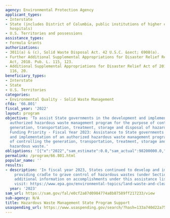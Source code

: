 ```yaml
---
agency: Environmental Protection Agency
applicant_types:
- Interstate
- State (includes District of Columbia, public institutions of higher education and
  hospitals)
- U.S. Territories and possessions
assistance_types:
- Formula Grants
authorizations:
- 3011(a) & (c), Solid Waste Disposal Act. 42 U.S.C. &sect; 6908(a).
- Further Additional Supplemental Appropriations for Disaster Relief Requirements
  Act, 2018. Pub. L. 115, 123.
- Additional Supplemental Appropriations for Disaster Relief Act of 2019. Pub. L.
  116, 20.
beneficiary_types:
- Interstate
- State
- U.S. Territories
categories:
- Environmental Quality - Solid Waste Management
cfda: '66.801'
fiscal_year: '2022'
layout: program
objective: 'To assist State governments in the development and implementation of an
  authorized hazardous waste management program for the purpose of controlling the
  generation, transportation, treatment, storage and disposal of hazardous wastes.
  Funding Priority - Fiscal Year 2023: Assistance to State governments in the development
  and implementation of an authorized hazardous waste management program for the purpose
  of controlling the generation, transportation, treatment, storage and disposal of
  hazardous waste.'
obligations: '[{"x":"2022","sam_estimate":0.0,"sam_actual":98200000.0,"usa_spending_actual":38037931.0},{"x":"2023","sam_estimate":100300000.0,"sam_actual":0.0,"usa_spending_actual":36830017.0},{"x":"2024","sam_estimate":103547000.0,"sam_actual":0.0,"usa_spending_actual":0.0}]'
permalink: /program/66.801.html
popular_name: ''
results:
- description: 'In fiscal year 2023, States continued to develop and implement programs
    providing cradle to grave control of hazardous wastes (under Section 3011). For
    additional information on accomplishments under this assistance listing, please
    visit: https://www.epa.gov/environmental-topics/land-waste-and-cleanup-topics.'
  year: '2023'
sam_url: https://sam.gov/fal/e0cf2a87d0984774a8b87589ff217233/view
sub-agency: N/A
title: Hazardous Waste Management State Program Support
usaspending_url: https://www.usaspending.gov/search/?hash=133a740d22a75cd230c6ecbed7067dc9
---
```

